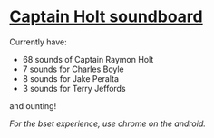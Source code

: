# [Captain Holt soundboard](https://holt-sounboard.github.io)

Currently have:
- 68 sounds of Captain Raymon Holt
- 7 sounds for Charles Boyle
- 8 sounds for Jake Peralta
- 3 sounds for Terry Jeffords

and ounting!

*For the bset experience, use chrome on the android.*



<!---
## GitHub help
In order to make new changes, first commit the changes
```
git add .
git commit -m "message"
git push
```

There may be errors with the Keychain Access on the mac


```
git remote add origin https://github.com/holt-soundboard/holt-sounboard.github.io.git
git push -u origin master
```
https://www.youtube.com/watch?v=mVnZVw4KJnc

To push all the branches: `git push -u origin master`
-->
